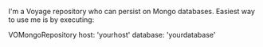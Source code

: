 I'm a Voyage repository who can persist on Mongo databases.
Easiest way to use me is by executing: 

VOMongoRepository 
	host: 'yourhost' 
	database: 'yourdatabase'
